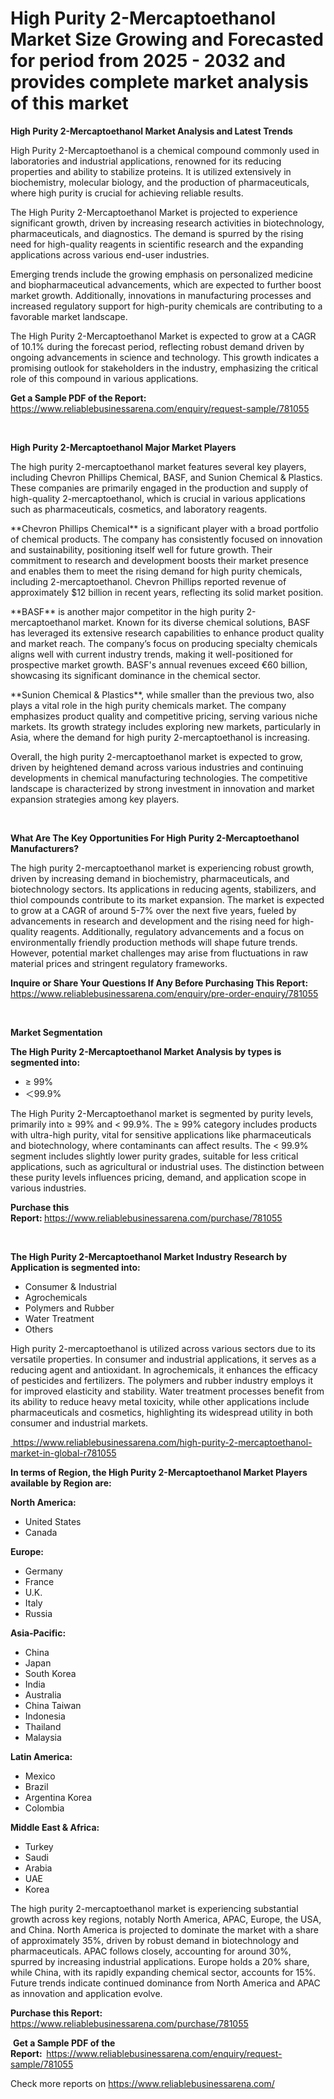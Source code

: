 <p><h1>High Purity 2-Mercaptoethanol Market Size Growing and Forecasted for period from 2025 - 2032 and provides complete market analysis of this market</h1></p><p><strong>High Purity 2-Mercaptoethanol Market Analysis and Latest Trends</strong></p>
<p><p>High Purity 2-Mercaptoethanol is a chemical compound commonly used in laboratories and industrial applications, renowned for its reducing properties and ability to stabilize proteins. It is utilized extensively in biochemistry, molecular biology, and the production of pharmaceuticals, where high purity is crucial for achieving reliable results. </p><p>The High Purity 2-Mercaptoethanol Market is projected to experience significant growth, driven by increasing research activities in biotechnology, pharmaceuticals, and diagnostics. The demand is spurred by the rising need for high-quality reagents in scientific research and the expanding applications across various end-user industries. </p><p>Emerging trends include the growing emphasis on personalized medicine and biopharmaceutical advancements, which are expected to further boost market growth. Additionally, innovations in manufacturing processes and increased regulatory support for high-purity chemicals are contributing to a favorable market landscape. </p><p>The High Purity 2-Mercaptoethanol Market is expected to grow at a CAGR of 10.1% during the forecast period, reflecting robust demand driven by ongoing advancements in science and technology. This growth indicates a promising outlook for stakeholders in the industry, emphasizing the critical role of this compound in various applications.</p></p>
<p><strong>Get a Sample PDF of the Report:&nbsp;</strong> <a href="https://www.reliablebusinessarena.com/enquiry/request-sample/781055?utm_campaign=3515&utm_medium=2&utm_source=Github&utm_content=ia&utm_term=26032025&utm_id=high-purity-2-mercaptoethanol">https://www.reliablebusinessarena.com/enquiry/request-sample/781055</a></p>
<p>&nbsp;</p>
<p><strong>High Purity 2-Mercaptoethanol Major Market Players</strong></p>
<p><p>The high purity 2-mercaptoethanol market features several key players, including Chevron Phillips Chemical, BASF, and Sunion Chemical & Plastics. These companies are primarily engaged in the production and supply of high-quality 2-mercaptoethanol, which is crucial in various applications such as pharmaceuticals, cosmetics, and laboratory reagents.</p><p>**Chevron Phillips Chemical** is a significant player with a broad portfolio of chemical products. The company has consistently focused on innovation and sustainability, positioning itself well for future growth. Their commitment to research and development boosts their market presence and enables them to meet the rising demand for high purity chemicals, including 2-mercaptoethanol. Chevron Phillips reported revenue of approximately $12 billion in recent years, reflecting its solid market position.</p><p>**BASF** is another major competitor in the high purity 2-mercaptoethanol market. Known for its diverse chemical solutions, BASF has leveraged its extensive research capabilities to enhance product quality and market reach. The company’s focus on producing specialty chemicals aligns well with current industry trends, making it well-positioned for prospective market growth. BASF's annual revenues exceed €60 billion, showcasing its significant dominance in the chemical sector.</p><p>**Sunion Chemical & Plastics**, while smaller than the previous two, also plays a vital role in the high purity chemicals market. The company emphasizes product quality and competitive pricing, serving various niche markets. Its growth strategy includes exploring new markets, particularly in Asia, where the demand for high purity 2-mercaptoethanol is increasing.</p><p>Overall, the high purity 2-mercaptoethanol market is expected to grow, driven by heightened demand across various industries and continuing developments in chemical manufacturing technologies. The competitive landscape is characterized by strong investment in innovation and market expansion strategies among key players.</p></p>
<p>&nbsp;</p>
<p><strong>What Are The Key Opportunities For High Purity 2-Mercaptoethanol Manufacturers?</strong></p>
<p><p>The high purity 2-mercaptoethanol market is experiencing robust growth, driven by increasing demand in biochemistry, pharmaceuticals, and biotechnology sectors. Its applications in reducing agents, stabilizers, and thiol compounds contribute to its market expansion. The market is expected to grow at a CAGR of around 5-7% over the next five years, fueled by advancements in research and development and the rising need for high-quality reagents. Additionally, regulatory advancements and a focus on environmentally friendly production methods will shape future trends. However, potential market challenges may arise from fluctuations in raw material prices and stringent regulatory frameworks.</p></p>
<p><strong>Inquire or Share Your Questions If Any Before Purchasing This Report:</strong> <a href="https://www.reliablebusinessarena.com/enquiry/pre-order-enquiry/781055?utm_campaign=3515&utm_medium=2&utm_source=Github&utm_content=ia&utm_term=26032025&utm_id=high-purity-2-mercaptoethanol">https://www.reliablebusinessarena.com/enquiry/pre-order-enquiry/781055</a></p>
<p>&nbsp;</p>
<p><strong>Market Segmentation</strong></p>
<p><strong>The High Purity 2-Mercaptoethanol Market Analysis by types is segmented into:</strong></p>
<p><ul><li>≥ 99%</li><li>＜99.9%</li></ul></p>
<p><p>The High Purity 2-Mercaptoethanol market is segmented by purity levels, primarily into ≥ 99% and < 99.9%. The ≥ 99% category includes products with ultra-high purity, vital for sensitive applications like pharmaceuticals and biotechnology, where contaminants can affect results. The < 99.9% segment includes slightly lower purity grades, suitable for less critical applications, such as agricultural or industrial uses. The distinction between these purity levels influences pricing, demand, and application scope in various industries.</p></p>
<p><strong>Purchase this Report:&nbsp;</strong><a href="https://www.reliablebusinessarena.com/purchase/781055?utm_campaign=3515&utm_medium=2&utm_source=Github&utm_content=ia&utm_term=26032025&utm_id=high-purity-2-mercaptoethanol">https://www.reliablebusinessarena.com/purchase/781055</a></p>
<p>&nbsp;</p>
<p><strong>The High Purity 2-Mercaptoethanol Market Industry Research by Application is segmented into:</strong></p>
<p><ul><li>Consumer & Industrial</li><li>Agrochemicals</li><li>Polymers and Rubber</li><li>Water Treatment</li><li>Others</li></ul></p>
<p><p>High purity 2-mercaptoethanol is utilized across various sectors due to its versatile properties. In consumer and industrial applications, it serves as a reducing agent and antioxidant. In agrochemicals, it enhances the efficacy of pesticides and fertilizers. The polymers and rubber industry employs it for improved elasticity and stability. Water treatment processes benefit from its ability to reduce heavy metal toxicity, while other applications include pharmaceuticals and cosmetics, highlighting its widespread utility in both consumer and industrial markets.</p></p>
<p><a href="https://www.reliablebusinessarena.com/high-purity-2-mercaptoethanol-market-in-global-r781055?utm_campaign=3515&utm_medium=2&utm_source=Github&utm_content=ia&utm_term=26032025&utm_id=high-purity-2-mercaptoethanol">&nbsp;https://www.reliablebusinessarena.com/high-purity-2-mercaptoethanol-market-in-global-r781055</a></p>
<p><strong>In terms of Region, the High Purity 2-Mercaptoethanol Market Players available by Region are:</strong></p>
<p>
    <p> <strong> North America: </strong>
        <ul>
            <li>United States</li>
            <li>Canada</li>
        </ul>
        </p> 
    <p> <strong> Europe: </strong>
        <ul>
            <li>Germany</li>
            <li>France</li>
            <li>U.K.</li>
            <li>Italy</li>
            <li>Russia</li>
        </ul>
        </p> 
    <p> <strong> Asia-Pacific: </strong>
        <ul>
            <li>China</li>
            <li>Japan</li>
            <li>South Korea</li>
            <li>India</li>
            <li>Australia</li>
            <li>China Taiwan</li>
            <li>Indonesia</li>
            <li>Thailand</li>
            <li>Malaysia</li>
        </ul>
        </p> 
    <p> <strong> Latin America: </strong>
        <ul>
            <li>Mexico</li>
            <li>Brazil</li>
            <li>Argentina Korea</li>
            <li>Colombia</li>
        </ul>
        </p> 
    <p> <strong> Middle East & Africa: </strong>
        <ul>
            <li>Turkey</li>
            <li>Saudi</li>
            <li>Arabia</li>
            <li>UAE</li>
            <li>Korea</li>
        </ul>
    </p>
    </p>
<p><p>The high purity 2-mercaptoethanol market is experiencing substantial growth across key regions, notably North America, APAC, Europe, the USA, and China. North America is projected to dominate the market with a share of approximately 35%, driven by robust demand in biotechnology and pharmaceuticals. APAC follows closely, accounting for around 30%, spurred by increasing industrial applications. Europe holds a 20% share, while China, with its rapidly expanding chemical sector, accounts for 15%. Future trends indicate continued dominance from North America and APAC as innovation and application evolve.</p></p>
<p><strong>Purchase this Report: </strong><a href="https://www.reliablebusinessarena.com/purchase/781055?utm_campaign=3515&utm_medium=2&utm_source=Github&utm_content=ia&utm_term=26032025&utm_id=high-purity-2-mercaptoethanol">https://www.reliablebusinessarena.com/purchase/781055</a></p>
<p>&nbsp;<strong>Get a Sample PDF of the Report:&nbsp;&nbsp;</strong><a href="https://www.reliablebusinessarena.com/enquiry/request-sample/781055?utm_campaign=3515&utm_medium=2&utm_source=Github&utm_content=ia&utm_term=26032025&utm_id=high-purity-2-mercaptoethanol">https://www.reliablebusinessarena.com/enquiry/request-sample/781055</a></p>
<p><strong></strong></p>
<p>Check more reports on <a href="https://www.reliablebusinessarena.com/?utm_campaign=3515&utm_medium=2&utm_source=Github&utm_content=ia&utm_term=26032025&utm_id=high-purity-2-mercaptoethanol">https://www.reliablebusinessarena.com/</a></p>